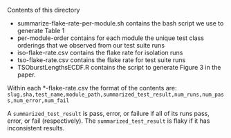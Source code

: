 Contents of this directory
- summarize-flake-rate-per-module.sh contains the bash script we use to generate Table 1
- per-module-order contains for each module the unique test class orderings that we observed from our test suite runs
- iso-flake-rate.csv contains the flake rate for isolation runs
- tso-flake-rate.csv contains the flake rate for test suite runs
- TSOburstLengthsECDF.R contains the script to generate Figure 3 in the paper.

Within each *-flake-rate.csv the format of the contents are:
`slug,sha,test_name,module_path,summarized_test_result,num_runs,num_pass,num_error,num_fail`

A `summarized_test_result` is pass, error, or failure if all of its runs pass, error, or fail (respectively). The `summarized_test_result` is flaky if it has inconsistent results.
